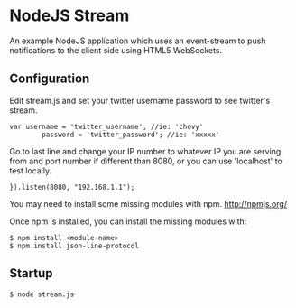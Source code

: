 NodeJS Stream
=============

An example NodeJS application which uses an event-stream to push notifications to the client side using HTML5 WebSockets.

Configuration
-------------

Edit stream.js and set your twitter username password to see twitter's stream.

	var username = 'twitter_username', //ie: 'chovy'
			password = 'twitter_password'; //ie: 'xxxxx'

Go to last line and change your IP number to whatever IP you are serving from and port number if different than 8080, or you can use 'localhost' to test locally.

	}).listen(8080, "192.168.1.1");

You may need to install some missing modules with npm. http://npmjs.org/

Once npm is installed, you can install the missing modules with:

	$ npm install <module-name>
	$ npm install json-line-protocol

Startup
-------------

	$ node stream.js
